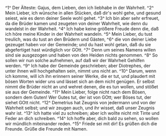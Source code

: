 ^1^ Der Älteste: Gajus, dem Lieben, den ich liebhabe in der Wahrheit. ^2^ Mein Lieber, ich wünsche in allen Stücken, daß dir's wohl gehe, und gesund seiest, wie es denn deiner Seele wohl gehet. ^3^ Ich bin aber sehr erfreuet, da die Brüder kamen und zeugeten von deiner Wahrheit, wie denn du wandelst in der Wahrheit. ^4^ Ich habe keine größere Freude denn die, daß ich höre meine Kinder in der Wahrheit wandeln. ^5^ Mein Lieber, du tust treulich, was du tust an den Brüdern und Gästen, ^6^ die von deiner Liebe gezeuget haben vor der Gemeinde; und du hast wohl getan, daß du sie abgefertiget hast würdiglich vor GOtt. ^7^ Denn um seines Namens willen sind sie ausgezogen und haben von den Heiden nichts genommen. ^8^ So sollen wir nun solche aufnehmen, auf daß wir der Wahrheit Gehilfen werden. ^9^ Ich habe der Gemeinde geschrieben; aber Diotrephes, der unter ihnen will hochgehalten sein, nimmt uns nicht an. ^10^ Darum, wenn ich komme, will ich ihn erinnern seiner Werke, die er tut, und plaudert mit bösen Worten wider uns und lässet sich an dem nicht genügen. Er selbst nimmt die Brüder nicht an und wehret denen, die es tun wollen, und stößet sie aus der Gemeinde. ^11^ Mein Lieber, folge nicht nach dem Bösen, sondern dem Guten! Wer Gutes tut, der ist von GOtt; wer Böses tut, der siehet GOtt nicht. ^12^ Demetrius hat Zeugnis von jedermann und von der Wahrheit selbst; und wir zeugen auch, und ihr wisset, daß unser Zeugnis wahr ist. ^13^ Ich hatte viel zu schreiben; aber ich wollte nicht mit Tinte und Feder an dich schreiben. ^14^ Ich hoffe aber, dich bald zu sehen, so wollen wir mündlich miteinander reden. ^15^ Friede sei mit dir! Es grüßen dich die Freunde. Grüße die Freunde mit Namen.